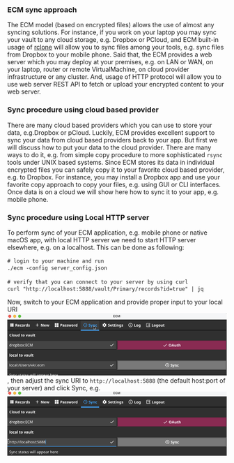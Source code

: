 ### ECM sync approach
The ECM model (based on encrypted files) allows the use of almost any syncing solutions. For instance, if you work on your laptop you may sync your vault to any cloud storage, e.g. Dropbox or PCloud, and ECM built-in usage of [rclone](https://rclone.org/) will allow you to sync files among your tools, e.g. sync files from Dropbox to your mobile phone. Said that, the ECM provides a web server which you may deploy at your premises, e.g. on LAN or WAN, on your laptop, router or remote VirtualMachine, on cloud provider infrastructure or any cluster. And, usage of HTTP protocol will allow you to use web server REST API to fetch or upload your encrypted content to your web server.

### Sync procedure using cloud based provider
There are many cloud based providers which you can use to store your data, e.g.Dropbox or pCloud. Luckily, ECM provides excellent support to sync your data from cloud based providers back to your app.
But first we will discuss how to put your data to the cloud provider. There are many ways to do it, e.g. from simple copy procedure to more sophisticated `rsync` tools under UNIX based systems.
Since ECM stores its data in individual encrypted files you can safely copy it to your favorite cloud based provider, e.g. to Dropbox. For instance, you may install a Dropbox app and use your favorite copy approach to copy your files, e.g. using GUI or CLI interfaces.
Once data is on a cloud we will show here how to sync it to your app, e.g. mobile phone.



### Sync procedure using Local HTTP server
To perform sync of your ECM application, e.g. mobile phone or native macOS app, with local HTTP server we need to start HTTP server elsewhere, e.g. on a localhost.
This can be done as following:
```
# login to your machine and run
./ecm -config server_config.json

# verify that you can connect to your server by using curl
curl "http://localhost:5888/vault/Primary/records?id=true" | jq
```
Now, switch to your ECM application and provide proper input to your local URI
![ECM sync menu](pages/images/ecm-sync1.png), then adjust the sync URI to
`http://localhost:5888` (the default host:port of your server) and click Sync,
e.g.
![ECM sync](pages/images/ecm-sync2.png)
